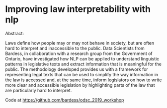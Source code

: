 # Improving law interpretability with nlp

Abstract:

Laws define how people may or may not behave in society, but are often hard to interpret and inaccessible to the public. Data Scientists from Bardess, in collaboration with a research group from the Government of Ontario, have investigated how NLP can be applied to understand linguistic patterns in legislative texts and extract information that is meaningful for the public. The methodology developed provides us with a framework for representing legal texts that can be used to simplify the way information in the law is accessed and, at the same time, inform legislators on how to write more clear and accessible legislation by highlighting parts of the law that are particularly hard to interpret.

Code at https://github.com/bardess/odsc_2019_workshop
